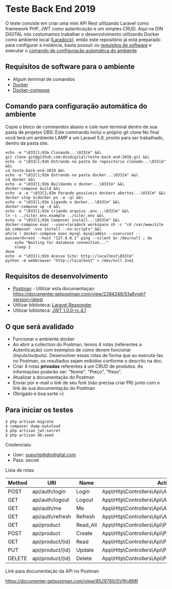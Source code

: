 # Teste Back End 2019 #

O teste consiste em criar uma mini API Rest utilizando Laravel como framework PHP, JWT como autenticação e um simples CRUD.
Aqui na DIN DIGITAL nós costumamos trabalhar o desenvolvimento utilizando Docker como ambiente local ([Laradock](https://laradock.io/)), então este repositório já está preparado para configurar a instância, basta possuir os [requisitos de software](#software-requirements) e executar o [comando de configuração automática do ambiente](#automatic-setup)

<a name="software-requirements"></a>
## Requisitos de software para o ambiente ##
- Algum terminal de comandos
- [Docker](https://www.docker.com/get-started)
- [Docker-compose](https://docs.docker.com/compose/install/)

<a name="automatic-setup"></a>
## Comando para configuração automática do ambiente ##
Copie o bloco de commandos abaixo e cole num terminal dentro de sua pasta de projetos
OBS: Este commando inclui o próprio git clone
No final você terá um ambiente LAMP e um Laravel 5.8, pronto para ser trabalhado, dentro da pasta site.

```shell
echo -e "\033[1;92m Clonando...\033[m" &&\
git clone git@github.com:dindigital/teste-back-end-2019.git &&\
echo -e "\033[1;92m Entrando na pasta do repositório clonado...\033[m" &&\
cd teste-back-end-2019 &&\
echo -e "\033[1;92m Entrando na pasta docker...\033[m" &&\
cd docker &&\
echo -e "\033[1;92m Buildando o docker...\033[m" &&\
docker-compose build &&\
echo -e -e "\033[1;92m Parando possíveis dockers abertos...\033[m" &&\
docker stop $(docker ps -a -q) &&\
echo -e "\033[1;92m Ligando o docker...\033[m" &&\
docker-compose up -d &&\
echo -e "\033[1;92m Criando arquivo .env...\033[m" &&\
ln -s ../site/.env.example ../site/.env &&\
echo -e "\033[1;92m Composer install...\033[m" &&\
docker-compose exec --user=laradock workspace sh -c "cd /var/www/site && composer -vvv install --no-scripts" &&\
while ! docker-compose exec mysql mysqladmin --user=root --password=root --host "127.0.0.1" ping --silent &> /dev/null ; do
    echo "Waiting for database connection..."
    sleep 2
done
echo -e "\033[1;92m Acesso Site: http://localhost\033[m"
python -m webbrowser "http://localhost" > /dev/null 2>&1
```

## Requisitos de desenvolvimento ##
- [Postman](https://www.getpostman.com/downloads/) - Utilizar esta documentaçao: https://documenter.getpostman.com/view/2284246/S1a8yjgh?version=latest
- Utilizar biblioteca: [Laravel Responder](https://github.com/flugger/laravel-responder)
- Utilizar biblioteca: [JWT 1.0.0-rc.4.1](https://jwt-auth.readthedocs.io/en/develop/laravel-installation/) 

## O que será avalidado ##
- Funcionar o ambiente docker
- Ao abrir a collection do Postman, temos 4 rotas (referentes a Autenticação) com exemplos de como devem funcionar (inputs/outputs). Desenvolver essas rotas de forma que ao executá-las no Postman, os resultados sejam exibidos conforme o descrito na doc.
- Criar 4 rotas **privadas** referentes à um CRUD de produtos. As informações poderão ser: "Nome", "Preço", "Peso".
- Atualizar a documentação do Postman
- Enviar por e-mail o link de seu fork (não precisa criar PR) junto com o link de sua documentação do Postman
- Obrigado e boa sorte =)

## Para iniciar os testes ##
```shell
$ php artisan migrate
$ composer dump-autoload
$ php artisan jwt:secret
$ php artisan db:seed
```

Credenciais:
- User: suporte@dindigital.com
- Pass: secret

Lista de rotas

| Method | URI              | Name     | Action                                             | Middleware   |
|--------|------------------|----------|----------------------------------------------------|--------------|
| POST   | api/auth/login   | Login    | App\Http\Controllers\Api\AuthController@login      | api          |
| GET    | api/auth/logout  | Logout   | App\Http\Controllers\Api\AuthController@logout     | api,jwt.auth |
| GET    | api/auth/me      | Me       | App\Http\Controllers\Api\AuthController@me         | api,jwt.auth |
| GET    | api/auth/refresh | Refresh  | App\Http\Controllers\Api\AuthController@refresh    | api,jwt.auth |
| GET    | api/product      | Read_All | App\Http\Controllers\Api\ProductController@index   | api,jwt.auth |
| POST   | api/product      | Create   | App\Http\Controllers\Api\ProductController@store   | api,jwt.auth |
| GET    | api/product/{id} | Read     | App\Http\Controllers\Api\ProductController@show    | api,jwt.auth |
| PUT    | api/product/{id} | Update   | App\Http\Controllers\Api\ProductController@update  | api,jwt.auth |
| DELETE | api/product/{id} | Delete   | App\Http\Controllers\Api\ProductController@destroy | api,jwt.auth |

Link para documentação da API no Postman

https://documenter.getpostman.com/view/8529780/SVfKyBMf